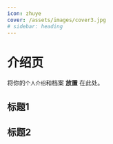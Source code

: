 ```yaml
---
icon: zhuye
cover: /assets/images/cover3.jpg
# sidebar: heading
---
```


# 介绍页

将你的`个人介绍`和档案 **放置** 在此处。


## 标题1

<XiGua id="7230398858538025529" />

## 标题2

